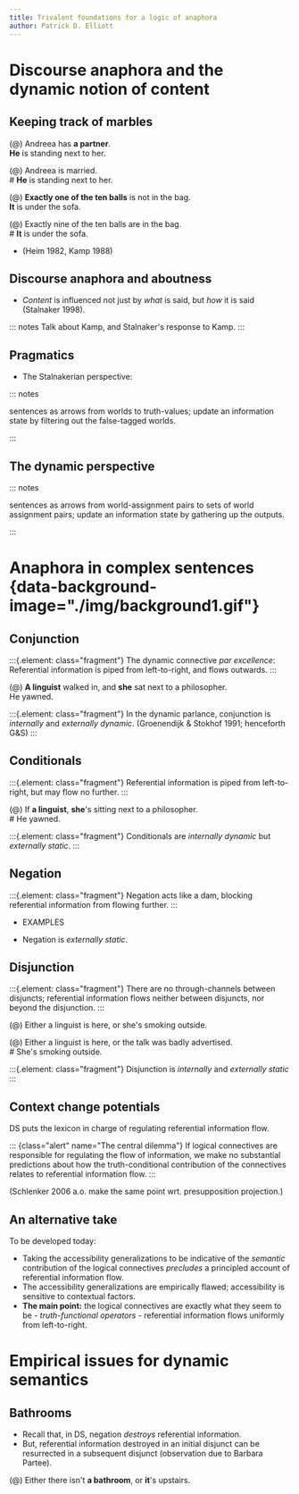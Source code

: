 ```yaml
---
title: Trivalent foundations for a logic of anaphora
author: Patrick D. Elliott
---
```


# Discourse anaphora and the dynamic notion of content

## Keeping track of marbles

(@) Andreea has **a partner**.  
**He** is standing next to her.

(@) Andreea is married.  
\# **He** is standing next to her.

(@) **Exactly one of the ten balls** is not in the bag.  
**It** is under the sofa. 
  
(@) Exactly nine of the ten balls are in the bag.  
\# **It** is under the sofa.

- (Heim 1982, Kamp 1988)

## Discourse anaphora and aboutness

- *Content* is influenced not just by *what* is said, but *how* it is said (Stalnaker 1998).

::: notes
Talk about Kamp, and Stalnaker's response to Kamp.
:::

## Pragmatics

- The Stalnakerian perspective:

::: notes

sentences as arrows from worlds to truth-values; update an information state by filtering out the false-tagged worlds.

:::

## The dynamic perspective

::: notes

sentences as arrows from world-assignment pairs to sets of world assignment pairs; update an information state by gathering up the outputs.

:::

# Anaphora in complex sentences {data-background-image="./img/background1.gif"}

## Conjunction

:::{.element: class="fragment"}
The dynamic connective *par excellence*: Referential information is piped from left-to-right, and flows outwards.
:::

(@) **A linguist** walked in, and **she** sat next to a philosopher.  
He yawned.

:::{.element: class="fragment"}
In the dynamic parlance, conjunction is *internally* and *externally dynamic*. (Groenendijk & Stokhof 1991; henceforth G&S)
:::

## Conditionals

:::{.element: class="fragment"}
Referential information is piped from left-to-right, but may flow no further.
:::

(@) If **a linguist**, **she**'s sitting next to a philosopher.  
\# He yawned.

:::{.element: class="fragment"}
Conditionals are *internally dynamic* but *externally static*.
:::

## Negation

:::{.element: class="fragment"}
Negation acts like a dam, blocking referential information from flowing further.
:::

- EXAMPLES

- Negation is *externally static*.

## Disjunction

:::{.element: class="fragment"}
There are no through-channels between disjuncts; referential information flows neither between disjuncts, nor beyond the disjunction.
:::

(@) Either a linguist is here, or she's smoking outside.

(@) Either a linguist is here, or the talk was badly advertised.  
\# She's smoking outside.

:::{.element: class="fragment"}
Disjunction is *internally* and *externally static*
:::

## Context change potentials

DS puts the lexicon in charge of regulating referential information flow.

::: {class="alert" name="The central dilemma"}
If logical connectives are responsible for regulating the flow of information, we make no substantial predictions about how the truth-conditional contribution of the connectives relates to referential information flow.
:::

(Schlenker 2006 a.o. make the same point wrt. presupposition projection.)

## An alternative take

To be developed today:

- Taking the accessibility generalizations to be indicative of the *semantic* contribution of the logical connectives *precludes* a principled account of referential information flow.
- The accessibility generalizations are empirically flawed; accessibility is sensitive to contextual factors.
- **The main point:** the logical connectives are exactly what they seem to be - *truth-functional operators* - referential information flows uniformly from left-to-right.

# Empirical issues for dynamic semantics

## Bathrooms

- Recall that, in DS, negation *destroys* referential information.
- But, referential information destroyed in an initial disjunct can be resurrected in a subsequent disjunct (observation due to Barbara Partee).

(@) Either there isn't **a bathroom**, or **it**'s upstairs.



